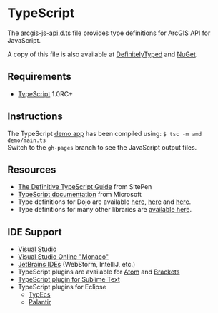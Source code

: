 # TypeScript

The [arcgis-js-api.d.ts](arcgis-js-api.d.ts) file provides type definitions for ArcGIS API for JavaScript.

A copy of this file is also available at [DefinitelyTyped][11] and [NuGet][12].

## Requirements

* [TypeScript][1] 1.0RC+

## Instructions

The TypeScript [demo app][2] has been compiled using: `$ tsc -m amd demo/main.ts`  
Switch to the `gh-pages` branch to see the JavaScript output files.

## Resources

* [The Definitive TypeScript Guide][5] from SitePen
* [TypeScript documentation][6] from Microsoft
* Type definitions for Dojo are available [here][7], [here][8] and [here][3].
* Type definitions for many other libraries are [available here][4].

## IDE Support

* [Visual Studio](http://www.typescriptlang.org/#Download)
* [Visual Studio Online "Monaco"](http://blogs.msdn.com/b/monaco/)
* [JetBrains IDEs](http://www.jetbrains.com/products.html) (WebStorm, IntelliJ, etc.)
* TypeScript plugins are available for [Atom][9] and [Brackets][10]
* [TypeScript plugin for Sublime Text](https://github.com/Railk/T3S)
* TypeScript plugins for Eclipse
    * [TypEcs](http://typecsdev.com)
    * [Palantir](https://github.com/palantir/eclipse-typescript)

[1]: http://www.typescriptlang.org
[2]: http://esri.github.io/jsapi-resources/typescript/demo.html
[3]: https://github.com/schungx/Dojo-TypeScript
[4]: https://github.com/borisyankov/DefinitelyTyped
[5]: http://www.sitepen.com/blog/2013/12/31/definitive-guide-to-typescript/
[6]: https://typescript.codeplex.com/documentation
[7]: https://github.com/bryanforbes/dojo-typescript
[8]: https://github.com/borisyankov/DefinitelyTyped/tree/master/dojo
[9]: https://atom.io
[10]: http://brackets.io
[11]: https://github.com/borisyankov/DefinitelyTyped/tree/master/arcgis-js-api
[12]: http://www.nuget.org/packages/arcgis-js-api.TypeScript.DefinitelyTyped/
